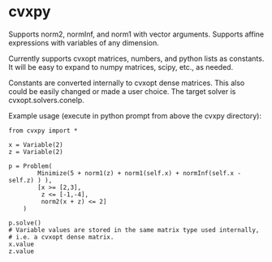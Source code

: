 cvxpy
=====
Supports norm2, normInf, and norm1 with vector arguments.
Supports affine expressions with variables of any dimension.

Currently supports cvxopt matrices, numbers, and python lists as constants. It will be easy to expand to numpy matrices, scipy, etc., as needed.

Constants are converted internally to cvxopt dense matrices. This also could be easily changed or made a user choice. The target solver is cvxopt.solvers.conelp.

Example usage (execute in python prompt from above the cvxpy directory):

```
from cvxpy import *

x = Variable(2)
z = Variable(2)

p = Problem(
        Minimize(5 + norm1(z) + norm1(self.x) + normInf(self.x - self.z) ) ), 
        [x >= [2,3], 
         z <= [-1,-4], 
         norm2(x + z) <= 2]
    )

p.solve()
# Variable values are stored in the same matrix type used internally, 
# i.e. a cvxopt dense matrix.
x.value
z.value
```